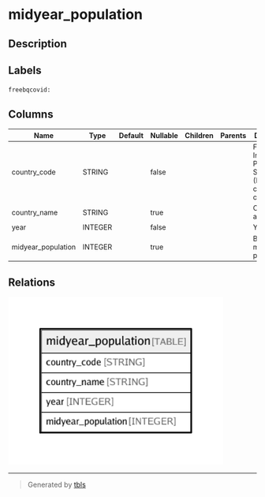 # midyear_population

## Description

## Labels

`freebqcovid:`

## Columns

| Name | Type | Default | Nullable | Children | Parents | Description |
| ---- | ---- | ------- | -------- | -------- | ------- | ------- |
| country_code | STRING |  | false |  |  | Federal Information Processing Standard (FIPS) country/area code |
| country_name | STRING |  | true |  |  | Country or area name |
| year | INTEGER |  | false |  |  | Year |
| midyear_population | INTEGER |  | true |  |  | Both sexes midyear population |

## Relations

![er](midyear_population.png)

---

> Generated by [tbls](https://github.com/k1LoW/tbls)
